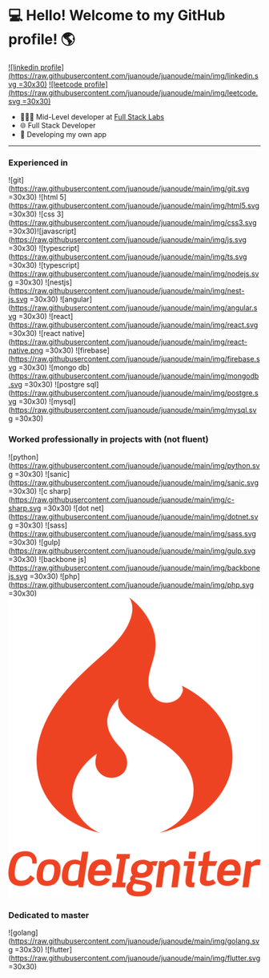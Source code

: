 # 💻 Hello! Welcome to my GitHub profile! 🌎
[![linkedin profile](https://raw.githubusercontent.com/juanoude/juanoude/main/img/linkedin.svg =30x30)](https://www.linkedin.com/in/juanoude-aab492141/) [![leetcode profile](https://raw.githubusercontent.com/juanoude/juanoude/main/img/leetcode.svg =30x30)](https://leetcode.com/juanoude/) 
* 👨🏼‍💻 Mid-Level developer at [Full Stack Labs](https://www.fullstacklabs.co/)
* 🌐 Full Stack Developer
* 👾 Developing my own app
------
### Experienced in
![git](https://raw.githubusercontent.com/juanoude/juanoude/main/img/git.svg =30x30) ![html 5](https://raw.githubusercontent.com/juanoude/juanoude/main/img/html5.svg =30x30) ![css 3](https://raw.githubusercontent.com/juanoude/juanoude/main/img/css3.svg =30x30)![javascript](https://raw.githubusercontent.com/juanoude/juanoude/main/img/js.svg =30x30) ![typescript](https://raw.githubusercontent.com/juanoude/juanoude/main/img/ts.svg =30x30) ![typescript](https://raw.githubusercontent.com/juanoude/juanoude/main/img/nodejs.svg =30x30) ![nestjs](https://raw.githubusercontent.com/juanoude/juanoude/main/img/nest-js.svg =30x30)  ![angular](https://raw.githubusercontent.com/juanoude/juanoude/main/img/angular.svg =30x30) ![react](https://raw.githubusercontent.com/juanoude/juanoude/main/img/react.svg =30x30) ![react native](https://raw.githubusercontent.com/juanoude/juanoude/main/img/react-native.png =30x30) ![firebase](https://raw.githubusercontent.com/juanoude/juanoude/main/img/firebase.svg =30x30) ![mongo db](https://raw.githubusercontent.com/juanoude/juanoude/main/img/mongodb.svg =30x30) ![postgre sql](https://raw.githubusercontent.com/juanoude/juanoude/main/img/postgre.svg =30x30) ![mysql](https://raw.githubusercontent.com/juanoude/juanoude/main/img/mysql.svg =30x30)

### Worked professionally in projects with (not fluent)
![python](https://raw.githubusercontent.com/juanoude/juanoude/main/img/python.svg =30x30) ![sanic](https://raw.githubusercontent.com/juanoude/juanoude/main/img/sanic.svg =30x30) ![c sharp](https://raw.githubusercontent.com/juanoude/juanoude/main/img/c-sharp.svg =30x30) ![dot net](https://raw.githubusercontent.com/juanoude/juanoude/main/img/dotnet.svg =30x30) ![sass](https://raw.githubusercontent.com/juanoude/juanoude/main/img/sass.svg =30x30) ![gulp](https://raw.githubusercontent.com/juanoude/juanoude/main/img/gulp.svg =30x30) ![backbone js](https://raw.githubusercontent.com/juanoude/juanoude/main/img/backbonejs.svg =30x30) ![php](https://raw.githubusercontent.com/juanoude/juanoude/main/img/php.svg =30x30) ![code igniter](https://raw.githubusercontent.com/juanoude/juanoude/main/img/codeigniter.svg)  

### Dedicated to master
![golang](https://raw.githubusercontent.com/juanoude/juanoude/main/img/golang.svg =30x30) ![flutter](https://raw.githubusercontent.com/juanoude/juanoude/main/img/flutter.svg =30x30)
<!--stackedit_data:
eyJoaXN0b3J5IjpbMTE2Nzc0MDU4MSwyMDcxNjE0MDU2LDEyOD
kwMzI0MDUsLTY1NjQwMzgsLTE1MjAwODk0OTJdfQ==
-->